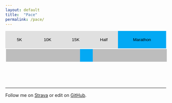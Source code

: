 ```yaml
---
layout: default
title:  "Pace"
permalink: /pace/
---
```


<style>

.pace {
  width: 100%;
  text-align: center;
}

.pace button {
  background-color: #E0E0E0;
  float: left;
  border: none;
  outline: none;
  cursor: pointer;
  padding-top: 20px;
  padding-bottom: 20px;
}
.pace button:hover {
  background-color: #BDBDBD;
}
.pace button.active {
  background-color: #03A9F4;
}

#slider {
  -webkit-appearance: none;
  width: 100%;
  height: 40px;
  background: #BDBDBD;
  outline: none;
  -webkit-border-radius:0;
  border-radius:0;
}
#slider::-webkit-slider-thumb {
  -webkit-appearance: none;
  appearance: none;
  width: 40px;
  height: 40px;
  background: #03A9F4;
  cursor: pointer;
}
#slider::-moz-range-thumb {
  width: 40px;
  height: 40px;
  background: #03A9F4;
  cursor: pointer;
}

#uiTime {
  font-size: 80px;
  font-weight: bold;
  line-height: normal;
  align: center;
  margin-bottom: 0;
}
#uiPace {
  color: #9E9E9E;
  font-size: 40px;
  font-weight: bold;
  line-height: normal;
  align: center;
  margin-top: 0;
}

</style>

<div class="pace">
  <button class="distanceTab" style="width: 17.5%;" onclick="setDistance(event, '5')">5K</button>
  <button class="distanceTab" style="width: 17.5%;" onclick="setDistance(event, '10')">10K</button>
  <button class="distanceTab" style="width: 17.5%;" onclick="setDistance(event, '15')">15K</button>
  <button class="distanceTab" style="width: 17.5%;" onclick="setDistance(event, '21.0975')">Half</button>
  <button class="distanceTab active" style="width: 30%;" onclick="setDistance(event, '42.195')">Marathon</button>

  <!-- min pace 2:20 (140s) to max pace 10:00 (600s) -->
  <input type="range" min="140" max="600" value="370" id="slider">

  <p id="uiTime"></p>
  <p id="uiPace"></p>
</div>

<article>
  <div class="social">
    <hr>
    Follow me on <a href="https://www.strava.com/athletes/martinbuberl" target="_blank">Strava</a> or edit on <a href="https://github.com/{{ site.repository }}/edit/master/docs/{{ page.path }}" target="_blank">GitHub</a>.
  </div>
</article>

<script>
  var distance = 42.195; // marathon as default
  var slider = document.getElementById('slider');
  var pace = slider.value;

  slider.oninput = function() {
    pace = this.value;
    update();
  }

  function setDistance(evt, meters) {
    var distanceTab = document.getElementsByClassName("distanceTab");
    for (var i = 0; i < distanceTab.length; i++) {
      distanceTab[i].className = distanceTab[i].className.replace(" active", "");
    }

    evt.currentTarget.className += " active";
    distance = meters;

    update();
  }

  function update() {
    var totalSeconds = distance * pace; // total time in seconds = distance in km * pace in seconds

    var uiTime = document.getElementById('uiTime');
    uiTime.innerHTML = formatToHHMMSS(totalSeconds);

    var uiPace = document.getElementById('uiPace');
    uiPace.innerHTML = `${formatToHHMMSS(pace)} min/km`;
  }

  function formatToHHMMSS(seconds) {
    return new Date(seconds * 1000).toISOString().substr(11, 8)
  }

  update();
</script>
